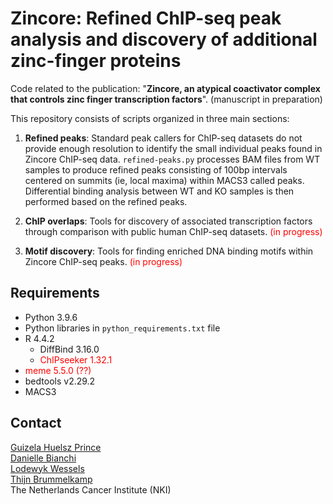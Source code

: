 # Zincore: Refined ChIP-seq peak analysis and discovery of additional zinc-finger proteins

Code related to the publication: "**Zincore, an atypical coactivator complex that controls zinc finger transcription factors**". (manuscript in preparation)

This repository consists of scripts organized in three main sections:
1. **Refined peaks**: Standard peak callers for ChIP-seq datasets do not provide enough resolution to identify the small individual peaks found in Zincore ChIP-seq data. 
`refined-peaks.py` processes BAM files from WT samples to produce refined peaks consisting of 100bp intervals centered on summits (ie, local maxima) within MACS3 called peaks. Differential binding analysis between WT and KO samples is then performed based on the refined peaks.


2. **ChIP overlaps**: Tools for discovery of associated transcription factors through comparison with public human ChIP-seq datasets. <span style="color:red">(in progress)</span>
3. **Motif discovery**: Tools for finding enriched DNA binding motifs within Zincore ChIP-seq peaks. <span style="color:red">(in progress)</span>



## Requirements

* Python 3.9.6
* Python libraries in `python_requirements.txt` file
* R 4.4.2
    * DiffBind 3.16.0
    * <span style="color:red">ChIPseeker 1.32.1</span>
* <span style="color:red">meme 5.5.0 (??)</span>
* bedtools v2.29.2
* MACS3


## Contact
[Guizela Huelsz Prince](https://www.linkedin.com/in/g-huelsz-prince/)  
[Danielle Bianchi](https://www.nki.nl/research/find-a-researcher/researchers/danielle-bianchi/)  
[Lodewyk Wessels](https://www.nki.nl/research/research-groups/lodewyk-wessels/)  
[Thijn Brummelkamp](https://www.nki.nl/research/research-groups/thijn-brummelkamp/)  
The Netherlands Cancer Institute (NKI)
